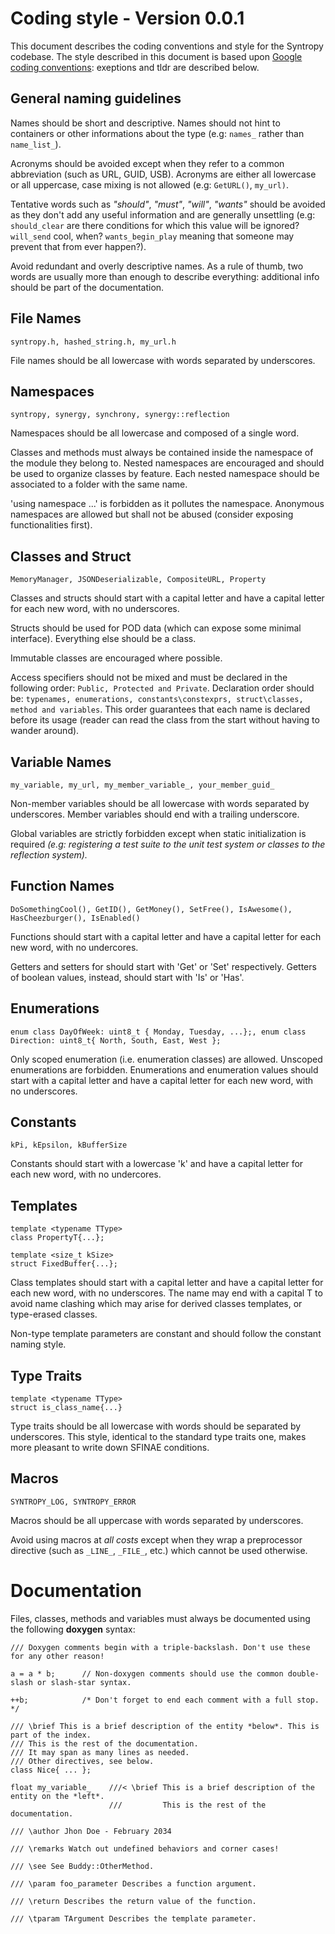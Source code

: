 Coding style - Version 0.0.1
=============

This document describes the coding conventions and style for the Syntropy codebase. The style described in this document is based upon [Google coding conventions](https://google.github.io/styleguide/cppguide.html):
exeptions and tldr are described below.

General naming guidelines
--------
Names should be short and descriptive. Names should not hint to containers or other informations about the type (e.g: `names_` rather than `name_list_`).

Acronyms should be avoided except when they refer to a common abbreviation (such as URL, GUID, USB). Acronyms are either all lowercase or
all uppercase, case mixing is not allowed (e.g: `GetURL()`, `my_url)`.

Tentative words such as _"should"_, _"must"_, _"will"_, _"wants"_ should be avoided as they don't add any useful information and are generally unsettling 
(e.g: `should_clear` are there conditions for which this value will be ignored? `will_send` cool, when? `wants_begin_play` meaning that someone may prevent that from ever happen?).

Avoid redundant and overly descriptive names. As a rule of thumb, two words are usually more than enough to describe everything: additional info should be part of the documentation.

File Names
--------
`syntropy.h, hashed_string.h, my_url.h`

File names should be all lowercase with words separated by underscores.

Namespaces
--------
`syntropy, synergy, synchrony, synergy::reflection`

Namespaces should be all lowercase and composed of a single word.

Classes and methods must always be contained inside the namespace of the module they belong to.
Nested namespaces are encouraged and should be used to organize classes by feature. Each nested namespace should be associated to a folder with the same name.

'using namespace ...' is forbidden as it pollutes the namespace. Anonymous namespaces are allowed but shall not be abused (consider exposing functionalities first).

Classes and Struct
--------
`MemoryManager, JSONDeserializable, CompositeURL, Property`

Classes and structs should start with a capital letter and have a capital letter for each new word, with no underscores.

Structs should be used for POD data (which can expose some minimal interface). Everything else should be a class.

Immutable classes are encouraged where possible.

Access specifiers should not be mixed and must be declared in the following order: `Public, Protected and Private`.
Declaration order should be: `typenames, enumerations, constants\constexprs, struct\classes, method and variables`.
This order guarantees that each name is declared before its usage (reader can read the class from the start without having to wander around).

Variable Names
--------
`my_variable, my_url, my_member_variable_, your_member_guid_`

Non-member variables should be all lowercase with words separated by underscores.
Member variables should end with a trailing underscore.

Global variables are strictly forbidden except when static initialization is required _(e.g: registering a test suite to the unit test system or classes to the reflection system)._

Function Names
--------
`DoSomethingCool(), GetID(), GetMoney(), SetFree(), IsAwesome(), HasCheezburger(), IsEnabled()`

Functions should start with a capital letter and have a capital letter for each new word, with no undercores.

Getters and setters for should start with 'Get' or 'Set' respectively. Getters of boolean values, instead, should start with 'Is' or 'Has'.

Enumerations
--------
`enum class DayOfWeek: uint8_t { Monday, Tuesday, ...};, enum class Direction: uint8_t{ North, South, East, West };`

Only scoped enumeration (i.e. enumeration classes) are allowed. Unscoped enumerations are forbidden. 
Enumerations and enumeration values should start with a capital letter and have a capital letter for each new word, with no underscores.

Constants
--------
`kPi, kEpsilon, kBufferSize`

Constants should start with a lowercase 'k' and have a capital letter for each new word, with no undercores.

Templates
---------
```
template <typename TType> 
class PropertyT{...};

template <size_t kSize> 
struct FixedBuffer{...};
```

Class templates should start with a capital letter and have a capital letter for each new word, with no underscores. 
The name may end with a capital T to avoid name clashing which may arise for derived classes templates, or type-erased classes.

Non-type template parameters are constant and should follow the constant naming style.

Type Traits
---------
```
template <typename TType>
struct is_class_name{...}
```

Type traits should be all lowercase with words should be separated by underscores.
This style, identical to the standard type traits one, makes more pleasant to write down SFINAE conditions.

Macros
---------
`SYNTROPY_LOG, SYNTROPY_ERROR`

Macros should be all uppercase with words separated by underscores. 

Avoid using macros at _all costs_ except when they wrap a preprocessor directive (such as `_LINE_`, `_FILE_`, etc.)
which cannot be used otherwise.

Documentation
=============

Files, classes, methods and variables must always be documented using the following **doxygen** syntax:

`/// Doxygen comments begin with a triple-backslash. Don't use these for any other reason!`

`a = a * b;      // Non-doxygen comments should use the common double-slash or slash-star syntax.`

`++b;            /* Don't forget to end each comment with a full stop. */`

```
/// \brief This is a brief description of the entity *below*. This is part of the index.
/// This is the rest of the documentation.
/// It may span as many lines as needed.
/// Other directives, see below.
class Nice{ ... };
```

```
float my_variable_    ///< \brief This is a brief description of the entity on the *left*.
                      ///         This is the rest of the documentation.
```

`/// \author Jhon Doe - February 2034`

`/// \remarks Watch out undefined behaviors and corner cases!`

`/// \see See Buddy::OtherMethod.`

`/// \param foo_parameter Describes a function argument.`

`/// \return Describes the return value of the function.`

`/// \tparam TArgument Describes the template parameter.`